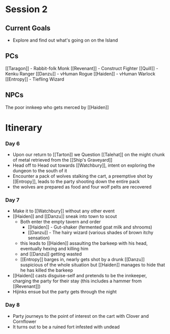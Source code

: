 # Session 2
## Current Goals
- Explore and find out what's going on on the Island

## PCs
[[Taragon]] - Rabbit-folk Monk
[[Revenant]] - Construct Fighter
[[Quill]] - Kenku Ranger
[[Danzu]] - vHuman Rogue
[[Haiden]] - vHuman Warlock
[[Entropy]] - Tiefling Wizard

## NPCs
The poor innkeep who gets merced by [[Haiden]]

# Itinerary

### Day 6
- Upon our return to [[Tarton]] we Question [[Talehat]] on the might chunk of metal retrieved from the [[Ship's Graveyard]]
- Head off to Head out towards [[Watchbury]], intent on exploring the dungeon to the south of it
- Encounter a pack of wolves stalking the cart, a preemptive shot by [[Entropy]], leads to the party shooting down the entire pack
- the wolves are prepared as food and four wolf pelts are recovered

### Day 7
- Make it to [[Watchbury]] without any other event
- [[Haiden]] and [[Danzu]] sneak into town to scout
	- Both enter the empty tavern and order
		- [[Haiden]] - Gut-shaker (fermented goat milk and shrooms) 
		- [[Danzu]] - The hairy wizard (various shades of brown itchy sensation)
	- this leads to [[Haiden]] assaulting the barkeep with his head, eventually hexing and killing him
	- and [[Danzu]] getting wasted 
	- [[Entropy]] barges in, nearly gets shot by a drunk [[Danzu]] suspicious of the whole situation but [[Haiden]] manages to hide that he has killed the barkeep
- [[Haiden]] casts disguise-self and pretends to be the innkeeper, charging the party for their stay (this includes a hammer from [[Revenant]])
- Hijinks ensue but the party gets through the night
### Day 8
- Party journeys to the point of interest on the cart with Clover and Cornflower
- It turns out to be a ruined fort infested with undead